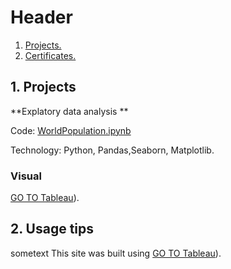 # Header


1. [ Projects. ](#desc)
2. [ Certificates. ](#usage)

<a name="desc"></a>
## 1. Projects


**Explatory data analysis **


Code: [WorldPopulation.ipynb](https://github.com/HabibaAkl1/Habiba-s-Project/blob/main/WorldPopulation.ipynb)

Technology: Python, Pandas,Seaborn, Matplotlib.


### Visual
[GO TO Tableau](https://public.tableau.com/app/profile/habiba.akl/viz/SalesDashboard_17141692655530/SalesDashboard?publish=yes&fbclid=IwZXh0bgNhZW0CMTAAAR3ttLk5yvT5L3YU5NVqmN0Wfe61UoTLXjYJO8_1L7dpu22q2c3VXHp3RU0_aem_AfhenYl5BhuyXZHo8MZH8-cVy2MXvV-XD1svR2RY2QXFI5vMokKdb9K7PouS91nR3cEJfQXKXlyZo6SWzrm-80dA)).



<a name="usage"></a>
## 2. Usage tips

sometext
This site was built using [GO TO Tableau](https://public.tableau.com/app/profile/habiba.akl/viz/SalesDashboard_17141692655530/SalesDashboard?publish=yes&fbclid=IwZXh0bgNhZW0CMTAAAR3ttLk5yvT5L3YU5NVqmN0Wfe61UoTLXjYJO8_1L7dpu22q2c3VXHp3RU0_aem_AfhenYl5BhuyXZHo8MZH8-cVy2MXvV-XD1svR2RY2QXFI5vMokKdb9K7PouS91nR3cEJfQXKXlyZo6SWzrm-80dA)).
